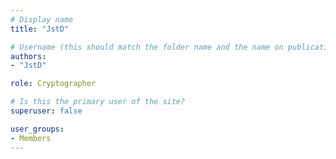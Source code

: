 ```yaml
---
# Display name
title: "JstD"

# Username (this should match the folder name and the name on publications)
authors:
- "JstD"

role: Cryptographer

# Is this the primary user of the site?
superuser: false

user_groups:
- Members
---
```

